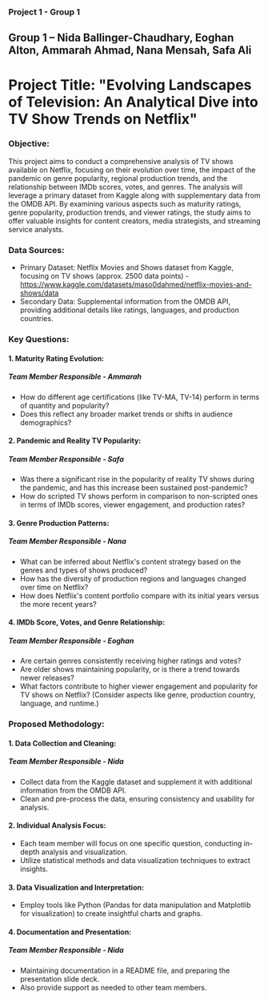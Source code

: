 ### Project 1 - Group 1 

## Group 1 – Nida Ballinger-Chaudhary, Eoghan Alton, Ammarah Ahmad, Nana Mensah, Safa Ali

# Project Title: "Evolving Landscapes of Television: An Analytical Dive into TV Show Trends on Netflix"

### Objective:
This project aims to conduct a comprehensive analysis of TV shows available on Netflix, focusing on their evolution over time, the impact of the pandemic on genre popularity, regional production trends, and the relationship between IMDb scores, votes, and genres. The analysis will leverage a primary dataset from Kaggle along with supplementary data from the OMDB API. By examining various aspects such as maturity ratings, genre popularity, production trends, and viewer ratings, the study aims to offer valuable insights for content creators, media strategists, and streaming service analysts.

### Data Sources:
- Primary Dataset: Netflix Movies and Shows dataset from Kaggle, focusing on TV shows (approx. 2500 data points) - https://www.kaggle.com/datasets/maso0dahmed/netflix-movies-and-shows/data
- Secondary Data: Supplemental information from the OMDB API, providing additional details like ratings, languages, and production countries.

### Key Questions:
#### 1. Maturity Rating Evolution:
##### Team Member Responsible - Ammarah
- How do different age certifications (like TV-MA, TV-14) perform in terms of quantity and popularity?
- Does this reflect any broader market trends or shifts in audience demographics?

#### 2. Pandemic and Reality TV Popularity:
##### Team Member Responsible - Safa
- Was there a significant rise in the popularity of reality TV shows during the pandemic, and has this increase been sustained post-pandemic?
- How do scripted TV shows perform in comparison to non-scripted ones in terms of IMDb scores, viewer engagement, and production rates?

#### 3. Genre Production Patterns:
##### Team Member Responsible - Nana
- What can be inferred about Netflix's content strategy based on the genres and types of shows produced?
- How has the diversity of production regions and languages changed over time on Netflix?
- How does Netflix's content portfolio compare with its initial years versus the more recent years?

#### 4. IMDb Score, Votes, and Genre Relationship:
##### Team Member Responsible - Eoghan
- Are certain genres consistently receiving higher ratings and votes?
- Are older shows maintaining popularity, or is there a trend towards newer releases?
- What factors contribute to higher viewer engagement and popularity for TV shows on Netflix? (Consider aspects like genre, production country, language, and runtime.)

### Proposed Methodology:
#### 1. Data Collection and Cleaning:
##### Team Member Responsible - Nida 
- Collect data from the Kaggle dataset and supplement it with additional information from the OMDB API.
- Clean and pre-process the data, ensuring consistency and usability for analysis.

#### 2. Individual Analysis Focus:
 - Each team member will focus on one specific question, conducting in-depth analysis and visualization.
 - Utilize statistical methods and data visualization techniques to extract insights.

#### 3. Data Visualization and Interpretation:
 - Employ tools like Python (Pandas for data manipulation and Matplotlib for visualization) to create insightful charts and graphs.

#### 4. Documentation and Presentation:
##### Team Member Responsible - Nida 
 - Maintaining documentation in a README file, and preparing the presentation slide deck.
 - Also provide support as needed to other team members.



